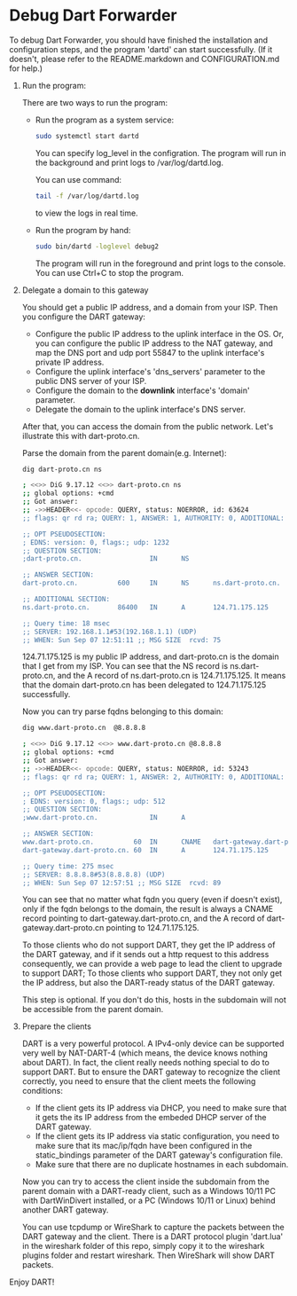 # Debug Dart Forwarder

To debug Dart Forwarder, you should have finished the installation and configuration steps, and the program 'dartd' can start successfully. (If it doesn't, please refer to the README.markdown and CONFIGURATION.md for help.)
1. Run the program:

    There are two ways to run the program:
    - Run the program as a system service:
        ```bash
        sudo systemctl start dartd
        ```
        You can specify log_level in the configration. The program will run in the background and print logs to /var/log/dartd.log.

        You can use command:
        ```bash
        tail -f /var/log/dartd.log
        ```
        to view the logs in real time.
    - Run the program by hand:
        ```bash
        sudo bin/dartd -loglevel debug2
        ```
        The program will run in the foreground and print logs to the console. You can use 
        Ctrl+C
        to stop the program.

1. Delegate a domain to this gateway

    You should get a public IP address, and a domain from your ISP. Then you configure the DART gateway:
    - Configure the public IP address to the uplink interface in the OS. Or, you can configure the public IP address to the NAT gateway, and map the DNS port and udp port 55847 to the uplink interface's private IP address.
    - Configure the uplink interface's 'dns_servers' parameter to the public DNS server of your ISP.
    - Configure the domain to the **downlink** interface's 'domain' parameter.
    - Delegate the domain to the uplink interface's DNS server.
    
    After that, you can access the domain from the public network. Let's illustrate this with dart-proto.cn. 
    
    Parse the domain from the parent domain(e.g. Internet):
    ```bash
    dig dart-proto.cn ns

    ; <<>> DiG 9.17.12 <<>> dart-proto.cn ns
    ;; global options: +cmd
    ;; Got answer:
    ;; ->>HEADER<<- opcode: QUERY, status: NOERROR, id: 63624
    ;; flags: qr rd ra; QUERY: 1, ANSWER: 1, AUTHORITY: 0, ADDITIONAL: 2

    ;; OPT PSEUDOSECTION:
    ; EDNS: version: 0, flags:; udp: 1232
    ;; QUESTION SECTION:
    ;dart-proto.cn.                 IN      NS

    ;; ANSWER SECTION:
    dart-proto.cn.          600     IN      NS      ns.dart-proto.cn.

    ;; ADDITIONAL SECTION:
    ns.dart-proto.cn.       86400   IN      A       124.71.175.125

    ;; Query time: 18 msec
    ;; SERVER: 192.168.1.1#53(192.168.1.1) (UDP)
    ;; WHEN: Sun Sep 07 12:51:11 ;; MSG SIZE  rcvd: 75
    ```
    124.71.175.125 is my public IP address, and dart-proto.cn is the domain that I get from my ISP. You can see that the NS record is ns.dart-proto.cn, and the A record of ns.dart-proto.cn is 124.71.175.125. It means that the domain dart-proto.cn has been delegated to 124.71.175.125 successfully.

    Now you can try parse fqdns belonging to this domain:
    ```bash
    dig www.dart-proto.cn  @8.8.8.8

    ; <<>> DiG 9.17.12 <<>> www.dart-proto.cn @8.8.8.8
    ;; global options: +cmd
    ;; Got answer:
    ;; ->>HEADER<<- opcode: QUERY, status: NOERROR, id: 53243
    ;; flags: qr rd ra; QUERY: 1, ANSWER: 2, AUTHORITY: 0, ADDITIONAL: 1

    ;; OPT PSEUDOSECTION:
    ; EDNS: version: 0, flags:; udp: 512
    ;; QUESTION SECTION:
    ;www.dart-proto.cn.             IN      A

    ;; ANSWER SECTION:
    www.dart-proto.cn.          60  IN      CNAME   dart-gateway.dart-proto.cn.
    dart-gateway.dart-proto.cn. 60  IN      A       124.71.175.125

    ;; Query time: 275 msec
    ;; SERVER: 8.8.8.8#53(8.8.8.8) (UDP)
    ;; WHEN: Sun Sep 07 12:57:51 ;; MSG SIZE  rcvd: 89
    ```
    You can see that no matter what fqdn you query (even if doesn't exist), only if the fqdn belongs to the domain, the result is always a CNAME record pointing to dart-gateway.dart-proto.cn, and the A record of dart-gateway.dart-proto.cn pointing to 124.71.175.125.

    To those clients who do not support DART, they get the IP address of the DART gateway, and if it sends out a http request to this address consequently, we can provide a web page to lead the client to upgrade to support DART; To those clients who support DART, they not only get the IP address, but also the DART-ready status of the DART gateway.

    This step is optional. If you don't do this, hosts in the subdomain will not be accessible from the parent domain.

1. Prepare the clients

    DART is a very powerful protocol. A IPv4-only device can be supported very well by NAT-DART-4 (which means, the device knows nothing about DART). In fact, the client really needs nothing special to do to support DART. But to ensure the DART gateway to recognize the client correctly, you need to ensure that the client meets the following conditions:
    - If the client gets its IP address via DHCP, you need to make sure that it gets the its IP address from the embeded DHCP server of the DART gateway.
    - If the client gets its IP address via static configuration, you need to make sure that its mac/ip/fqdn have been configured in the static_bindings parameter of the DART gateway's configuration file.
    - Make sure that there are no duplicate hostnames in each subdomain.

    Now you can try to access the client inside the subdomain from the parent domain with a DART-ready client, such as a Windows 10/11 PC with DartWinDivert installed, or a PC (Windows 10/11 or Linux) behind another DART gateway.

    You can use tcpdump or WireShark to capture the packets between the DART gateway and the client. There is a DART protocol plugin 'dart.lua' in the wireshark folder of this repo, simply copy it to the wireshark plugins folder and restart wireshark. Then WireShark will show DART packets.

Enjoy DART!